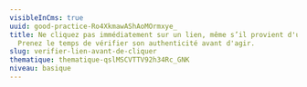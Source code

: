 ```yaml
---
visibleInCms: true
uuid: good-practice-Ro4XkmawAShAoMOrmxye_
title: Ne cliquez pas immédiatement sur un lien, même s’il provient d'un proche.
  Prenez le temps de vérifier son authenticité avant d'agir.
slug: verifier-lien-avant-de-cliquer
thematique: thematique-qslMSCVTTV92h34Rc_GNK
niveau: basique
---
```

